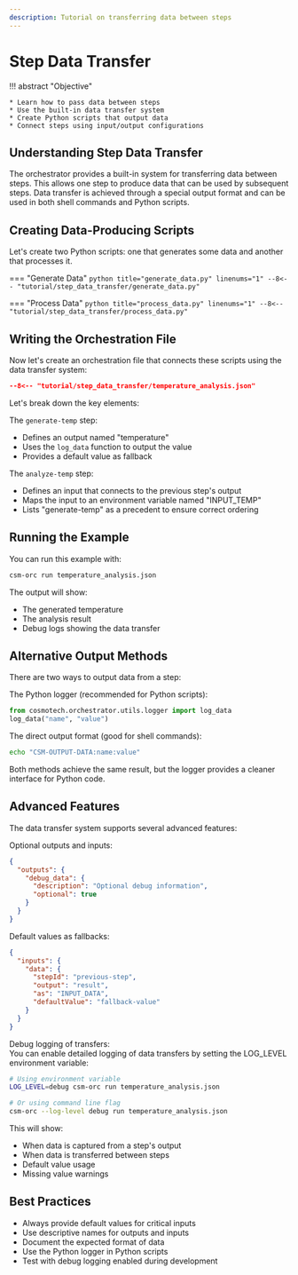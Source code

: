 ```yaml
---
description: Tutorial on transferring data between steps
---
```

# Step Data Transfer

!!! abstract "Objective"

    * Learn how to pass data between steps  
    * Use the built-in data transfer system  
    * Create Python scripts that output data  
    * Connect steps using input/output configurations  

## Understanding Step Data Transfer

The orchestrator provides a built-in system for transferring data between steps. This allows one step to produce data that can be used by subsequent steps. Data transfer is achieved through a special output format and can be used in both shell commands and Python scripts.

## Creating Data-Producing Scripts

Let's create two Python scripts: one that generates some data and another that processes it.

=== "Generate Data"
    ```python title="generate_data.py" linenums="1"
    --8<-- "tutorial/step_data_transfer/generate_data.py"
    ```

=== "Process Data"
    ```python title="process_data.py" linenums="1"
    --8<-- "tutorial/step_data_transfer/process_data.py"
    ```

## Writing the Orchestration File

Now let's create an orchestration file that connects these scripts using the data transfer system:

```json title="temperature_analysis.json" linenums="1"
--8<-- "tutorial/step_data_transfer/temperature_analysis.json"
```

Let's break down the key elements:

The `generate-temp` step:

  * Defines an output named "temperature"  
  * Uses the `log_data` function to output the value  
  * Provides a default value as fallback  

The `analyze-temp` step:

  * Defines an input that connects to the previous step's output  
  * Maps the input to an environment variable named "INPUT_TEMP"  
  * Lists "generate-temp" as a precedent to ensure correct ordering  

## Running the Example

You can run this example with:

```bash
csm-orc run temperature_analysis.json
```

The output will show:

  * The generated temperature  
  * The analysis result  
  * Debug logs showing the data transfer  

## Alternative Output Methods

There are two ways to output data from a step:  

The Python logger (recommended for Python scripts):  
```python
from cosmotech.orchestrator.utils.logger import log_data
log_data("name", "value")
```

The direct output format (good for shell commands):  
```bash
echo "CSM-OUTPUT-DATA:name:value"
```

Both methods achieve the same result, but the logger provides a cleaner interface for Python code.

## Advanced Features

The data transfer system supports several advanced features:

Optional outputs and inputs:  
```json
{
  "outputs": {
    "debug_data": {
      "description": "Optional debug information",
      "optional": true
    }
  }
}
```

Default values as fallbacks:  
```json
{
  "inputs": {
    "data": {
      "stepId": "previous-step",
      "output": "result",
      "as": "INPUT_DATA",
      "defaultValue": "fallback-value"
    }
  }
}
```

Debug logging of transfers:  
You can enable detailed logging of data transfers by setting the LOG_LEVEL environment variable:  
```bash
# Using environment variable
LOG_LEVEL=debug csm-orc run temperature_analysis.json

# Or using command line flag
csm-orc --log-level debug run temperature_analysis.json
```
This will show:

  * When data is captured from a step's output  
  * When data is transferred between steps  
  * Default value usage  
  * Missing value warnings  

## Best Practices

  * Always provide default values for critical inputs  
  * Use descriptive names for outputs and inputs  
  * Document the expected format of data  
  * Use the Python logger in Python scripts  
  * Test with debug logging enabled during development  
